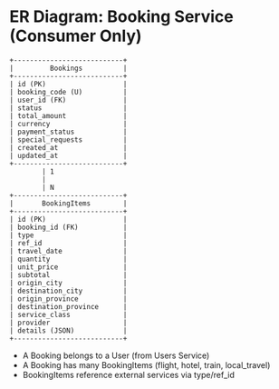 # ER Diagram: Booking Service (Consumer Only)

```
+---------------------------+
|         Bookings          |
+---------------------------+
| id (PK)                   |
| booking_code (U)          |
| user_id (FK)              |
| status                    |
| total_amount              |
| currency                  |
| payment_status            |
| special_requests          |
| created_at                |
| updated_at                |
+---------------------------+
        | 1
        |
        | N
+---------------------------+
|       BookingItems        |
+---------------------------+
| id (PK)                   |
| booking_id (FK)           |
| type                      |
| ref_id                    |
| travel_date               |
| quantity                  |
| unit_price                |
| subtotal                  |
| origin_city               |
| destination_city          |
| origin_province           |
| destination_province      |
| service_class             |
| provider                  |
| details (JSON)            |
+---------------------------+
```

- A Booking belongs to a User (from Users Service)
- A Booking has many BookingItems (flight, hotel, train, local_travel)
- BookingItems reference external services via type/ref_id
